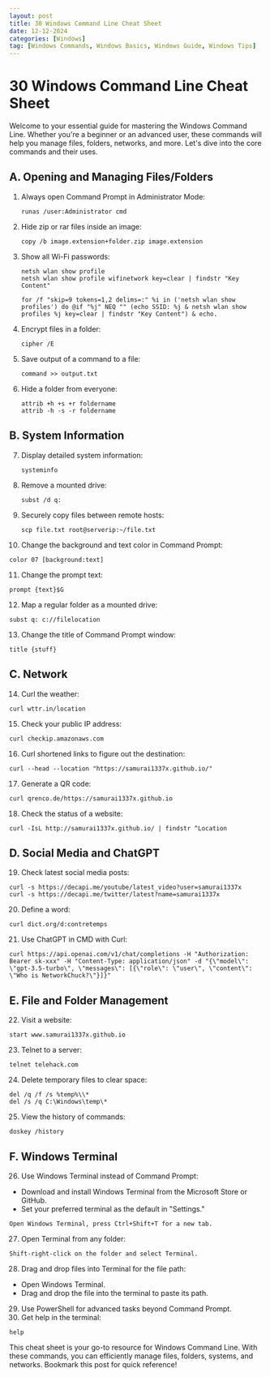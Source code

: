 ```yaml
---
layout: post
title: 30 Windows Command Line Cheat Sheet
date: 12-12-2024
categories: [Windows]
tag: [Windows Commands, Windows Basics, Windows Guide, Windows Tips]
---
```


# 30 Windows Command Line Cheat Sheet

Welcome to your essential guide for mastering the Windows Command Line. Whether you're a beginner or an advanced user, these commands will help you manage files, folders, networks, and more. Let's dive into the core commands and their uses.

## A. Opening and Managing Files/Folders

1. Always open Command Prompt in Administrator Mode:
   ```
   runas /user:Administrator cmd
   ```
2. Hide zip or rar files inside an image:
   ```
   copy /b image.extension+folder.zip image.extension
   ```
3. Show all Wi-Fi passwords:
   ```
   netsh wlan show profile
   netsh wlan show profile wifinetwork key=clear | findstr "Key Content"
   ```
   ```
   for /f "skip=9 tokens=1,2 delims=:" %i in ('netsh wlan show profiles') do @if "%j" NEQ "" (echo SSID: %j & netsh wlan show profiles %j key=clear | findstr "Key Content") & echo.
   ```
4. Encrypt files in a folder:
   ```
   cipher /E
   ```
5. Save output of a command to a file:
   ```
   command >> output.txt
   ```
6. Hide a folder from everyone:
   ```
   attrib +h +s +r foldername
   attrib -h -s -r foldername
   ```

## B. System Information

7. Display detailed system information:
   ```
   systeminfo
   ```
8. Remove a mounted drive:
   ```
   subst /d q:
   ```
9. Securely copy files between remote hosts:
   ```
   scp file.txt root@serverip:~/file.txt
   ```
10. Change the background and text color in Command Prompt:

```
color 07 [background:text]
```

11. Change the prompt text:

```
prompt {text}$G
```

12. Map a regular folder as a mounted drive:

```
subst q: c://filelocation
```

13. Change the title of Command Prompt window:

```
title {stuff}
```

## C. Network

14. Curl the weather:

```
curl wttr.in/location
```

15. Check your public IP address:

```
curl checkip.amazonaws.com
```

16. Curl shortened links to figure out the destination:

```
curl --head --location "https://samurai1337x.github.io/"
```

17. Generate a QR code:

```
curl qrenco.de/https://samurai1337x.github.io
```

18. Check the status of a website:

```
curl -IsL http://samurai1337x.github.io/ | findstr ^Location
```

## D. Social Media and ChatGPT

19. Check latest social media posts:

```
curl -s https://decapi.me/youtube/latest_video?user=samurai1337x
curl -s https://decapi.me/twitter/latest?name=samurai1337x
```

20. Define a word:

```
curl dict.org/d:contretemps
```

21. Use ChatGPT in CMD with Curl:

```
curl https://api.openai.com/v1/chat/completions -H "Authorization: Bearer sk-xxx" -H "Content-Type: application/json" -d "{\"model\": \"gpt-3.5-turbo\", \"messages\": [{\"role\": \"user\", \"content\": \"Who is NetworkChuck?\"}]}"
```

## E. File and Folder Management

22. Visit a website:

```
start www.samurai1337x.github.io
```

23. Telnet to a server:

```
telnet telehack.com
```

24. Delete temporary files to clear space:

```
del /q /f /s %temp%\\*
del /s /q C:\Windows\temp\*
```

25. View the history of commands:

```
doskey /history
```

## F. Windows Terminal

26. Use Windows Terminal instead of Command Prompt:

- Download and install Windows Terminal from the Microsoft Store or GitHub.
- Set your preferred terminal as the default in "Settings."

```
Open Windows Terminal, press Ctrl+Shift+T for a new tab.
```

27. Open Terminal from any folder:

```
Shift-right-click on the folder and select Terminal.
```

28. Drag and drop files into Terminal for the file path:

- Open Windows Terminal.
- Drag and drop the file into the terminal to paste its path.

29. Use PowerShell for advanced tasks beyond Command Prompt.
30. Get help in the terminal:

```
help
```

This cheat sheet is your go-to resource for Windows Command Line. With these commands, you can efficiently manage files, folders, systems, and networks. Bookmark this post for quick reference!
